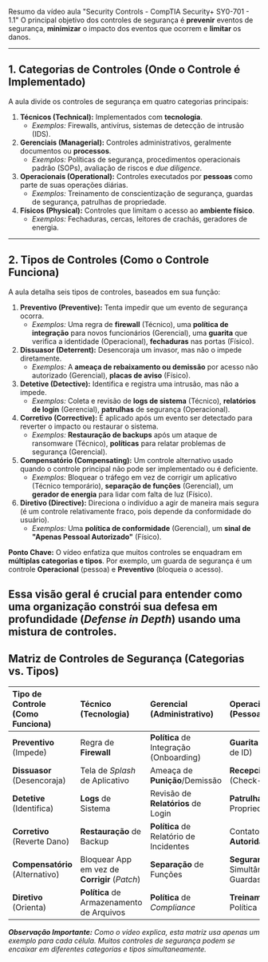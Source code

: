Resumo da vídeo aula "Security Controls - CompTIA Security+ SY0-701 - 1.1" 
O principal objetivo dos controles de segurança é **prevenir** eventos de segurança, **minimizar** o impacto dos eventos que ocorrem e **limitar** os danos.

---

## 1. Categorias de Controles (Onde o Controle é Implementado)

A aula divide os controles de segurança em quatro categorias principais:

1.  **Técnicos (Technical):** Implementados com **tecnologia**.
    * *Exemplos:* Firewalls, antivírus, sistemas de detecção de intrusão (IDS).
2.  **Gerenciais (Managerial):** Controles administrativos, geralmente documentos ou **processos**.
    * *Exemplos:* Políticas de segurança, procedimentos operacionais padrão (SOPs), avaliação de riscos e *due diligence*.
3.  **Operacionais (Operational):** Controles executados por **pessoas** como parte de suas operações diárias.
    * *Exemplos:* Treinamento de conscientização de segurança, guardas de segurança, patrulhas de propriedade.
4.  **Físicos (Physical):** Controles que limitam o acesso ao **ambiente físico**.
    * *Exemplos:* Fechaduras, cercas, leitores de crachás, geradores de energia.

---

## 2. Tipos de Controles (Como o Controle Funciona)

A aula detalha seis tipos de controles, baseados em sua função:

1.  **Preventivo (Preventive):** Tenta impedir que um evento de segurança ocorra.
    * *Exemplos:* Uma regra de **firewall** (Técnico), uma **política de integração** para novos funcionários (Gerencial), uma **guarita** que verifica a identidade (Operacional), **fechaduras** nas portas (Físico).
2.  **Dissuasor (Deterrent):** Desencoraja um invasor, mas não o impede diretamente.
    * *Exemplos:* A **ameaça de rebaixamento ou demissão** por acesso não autorizado (Gerencial), **placas de aviso** (Físico).
3.  **Detetive (Detective):** Identifica e registra uma intrusão, mas não a impede.
    * *Exemplos:* Coleta e revisão de **logs de sistema** (Técnico), **relatórios de login** (Gerencial), **patrulhas** de segurança (Operacional).
4.  **Corretivo (Corrective):** É aplicado após um evento ser detectado para reverter o impacto ou restaurar o sistema.
    * *Exemplos:* **Restauração de backups** após um ataque de ransomware (Técnico), **políticas** para relatar problemas de segurança (Gerencial).
5.  **Compensatório (Compensating):** Um controle alternativo usado quando o controle principal não pode ser implementado ou é deficiente.
    * *Exemplos:* Bloquear o tráfego em vez de corrigir um aplicativo (Técnico temporário), **separação de funções** (Gerencial), um **gerador de energia** para lidar com falta de luz (Físico).
6.  **Diretivo (Directive):** Direciona o indivíduo a agir de maneira mais segura (é um controle relativamente fraco, pois depende da conformidade do usuário).
    * *Exemplos:* Uma **política de conformidade** (Gerencial), um **sinal de "Apenas Pessoal Autorizado"** (Físico).

**Ponto Chave:** O vídeo enfatiza que muitos controles se enquadram em **múltiplas categorias e tipos**. Por exemplo, um guarda de segurança é um controle **Operacional** (pessoa) e **Preventivo** (bloqueia o acesso).

Essa visão geral é crucial para entender como uma organização constrói sua defesa em profundidade (*Defense in Depth*) usando uma mistura de controles.
---

## Matriz de Controles de Segurança (Categorias vs. Tipos)

| Tipo de Controle (Como Funciona) | Técnico (Tecnologia) | Gerencial (Administrativo) | Operacional (Pessoas/Processos) | Físico (Ambiente) |
| :--- | :--- | :--- | :--- | :--- |
| **Preventivo** (Impede) | Regra de **Firewall** | **Política** de Integração (Onboarding) | **Guarita** (Verificação de ID) | **Trancas**/Fechaduras |
| **Dissuasor** (Desencoraja) | Tela de *Splash* de Aplicativo | Ameaça de **Punição**/Demissão | **Recepcionista** (Check-in) | **Sinais** de Aviso |
| **Detetive** (Identifica) | **Logs** de Sistema | Revisão de **Relatórios** de Login | **Patrulha** da Propriedade | **Detector** de Movimento |
| **Corretivo** (Reverte Dano) | **Restauração** de Backup | **Política** de Relatório de Incidentes | Contato com **Autoridades** | **Extintor** de Incêndio |
| **Compensatório** (Alternativo) | Bloquear App em vez de **Corrigir** (*Patch*) | **Separação** de Funções | **Segurança** Simultânea (vários Guardas) | **Gerador** de Energia |
| **Diretivo** (Orienta) | **Política** de Armazenamento de Arquivos | **Política** de *Compliance* | **Treinamento** de Política de Segurança | Placa: **"Acesso Restrito"** |

***Observação Importante:** Como o vídeo explica, esta matriz usa apenas um exemplo para cada célula. Muitos controles de segurança podem se encaixar em diferentes categorias e tipos simultaneamente.*
